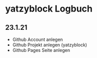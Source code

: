 # yatzyblock Logbuch
## 23.1.21
* Github Account anlegen
* Github Projekt anlegen (yatzyblock)
* Github Pages Seite anlegen